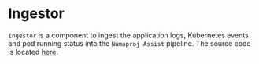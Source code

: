# Ingestor

`Ingestor` is a component to ingest the application logs, Kubernetes events and pod running status into the `Numaproj Assist` pipeline. The source code is located [here](https://github.com/numaproj-labs/log-ingestor).
